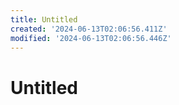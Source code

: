 ```yaml
---
title: Untitled
created: '2024-06-13T02:06:56.411Z'
modified: '2024-06-13T02:06:56.446Z'
---
```


# Untitled
